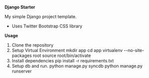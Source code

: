 **Django Starter**

My simple Django project template.

- Uses Twitter Bootstrap CSS library

**Usage**

1. Clone the repository
2. Setup Virtual Environment
   mkdir app
   cd app
   virtualenv --no-site-packages root
   source root/bin/activate
3. Install dependencies
   pip install -r requirements.txt
4. Setup db and run.
   python manage.py syncdb
   python manage.py runserver 
